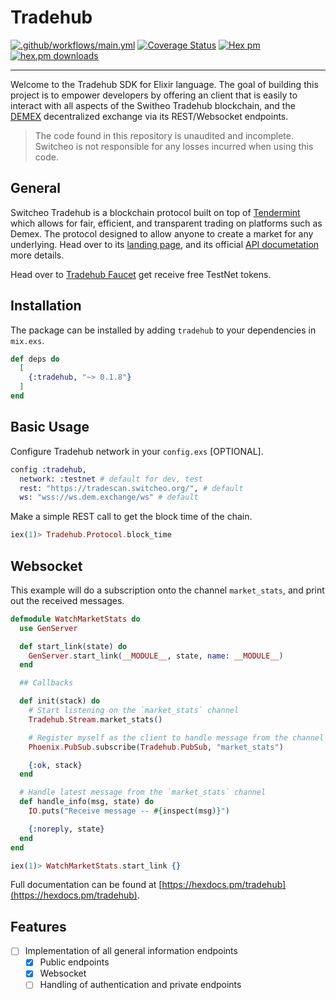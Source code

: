 # Tradehub

[![.github/workflows/main.yml](https://github.com/anhmv/tradehub-elixir/actions/workflows/main.yml/badge.svg?branch=master)](https://github.com/anhmv/tradehub-elixir/actions/workflows/main.yml)
[![Coverage Status](https://coveralls.io/repos/github/anhmv/tradehub-elixir/badge.svg?branch=master)](https://coveralls.io/github/anhmv/tradehub-elixir?branch=master)
[![Hex pm](https://img.shields.io/hexpm/v/tradehub.svg?style=flat)](https://hex.pm/packages/tradehub)
[![hex.pm downloads](https://img.shields.io/hexpm/dt/tradehub.svg?style=flat)](https://hex.pm/packages/tradehub)

---

Welcome to the Tradehub SDK for Elixir language. The goal of building this project is to empower
developers by offering an client that is easily to interact with all aspects of the Switheo Tradehub
blockchain, and the [DEMEX](https://app.dem.exchange/) decentralized exchange via its REST/Websocket endpoints.

> The code found in this repository is unaudited and incomplete. Switcheo is not responsible for any losses incurred when using this code.

## General

Switcheo Tradehub is a blockchain protocol built on top of [Tendermint](https://tendermint.com) which allows for fair, efficient, and transparent trading on platforms such as Demex. The protocol
designed to allow anyone to create a market for any underlying. Head over to its
[landing page](https://www.switcheo.com/), and its official [API documetation](https://docs.switcheo.org) more details.

Head over to [Tradehub Faucet](https://t.me/the_tradehub_bot) get receive free TestNet tokens.

## Installation

The package can be installed by adding `tradehub` to your dependencies in `mix.exs`.

``` elixir
def deps do
  [
    {:tradehub, "~> 0.1.8"}
  ]
end
```

## Basic Usage

Configure Tradehub network in your `config.exs` [OPTIONAL].

``` elixir
config :tradehub,
  network: :testnet # default for dev, test
  rest: "https://tradescan.switcheo.org/", # default
  ws: "wss://ws.dem.exchange/ws" # default
```

Make a simple REST call to get the block time of the chain.

``` elixir
iex(1)> Tradehub.Protocol.block_time
```

## Websocket

This example will do a subscription onto the channel `market_stats`, and print out the received messages.

``` elixir
defmodule WatchMarketStats do
  use GenServer

  def start_link(state) do
    GenServer.start_link(__MODULE__, state, name: __MODULE__)
  end

  ## Callbacks

  def init(stack) do
    # Start listening on the `market_stats` channel
    Tradehub.Stream.market_stats()

    # Register myself as the client to handle message from the channel
    Phoenix.PubSub.subscribe(Tradehub.PubSub, "market_stats")

    {:ok, stack}
  end

  # Handle latest message from the `market_stats` channel
  def handle_info(msg, state) do
    IO.puts("Receive message -- #{inspect(msg)}")

    {:noreply, state}
  end
end
```

``` elixir
iex(1)> WatchMarketStats.start_link {}
```

Full documentation can be found at [https://hexdocs.pm/tradehub](https://hexdocs.pm/tradehub).

## Features

* [ ] Implementation of all general information endpoints
  * [x] Public endpoints
  * [x] Websocket
  * [ ] Handling of authentication and private endpoints

